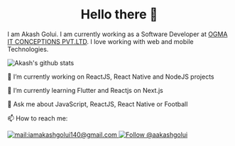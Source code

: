 <h1 align="center">
  Hello there 👋
</h1>

I am Akash Golui. I am currently working as a Software Developer at <a href="">OGMA IT CONCEPTIONS PVT.LTD</a>. I love working with web and mobile Technologies.

![Akash's github stats](https://github-readme-stats.vercel.app/api?username=aakashgolui&hide=["contribs","issues"]&show_icons=true)

🔭 I’m currently working on ReactJS, React Native and NodeJS projects

🌱 I’m currently learning Flutter and Reactjs on Next.js

💬 Ask me about JavaScript, ReactJS, React Native or Football 

📫 How to reach me:
<p align="left">
  <a href="mailto:iamakashgolui140@gmail.com">
    <img src="https://img.shields.io/badge/--email?label=E-mail&logo=microsoft-outlook&style=social" alt="mail:iamakashgolui140@gmail.com" />
  </a>
  <a href="https://www.github.com/aakashgolui/">
    <img src="https://img.shields.io/github/followers/aakashgolui?label=follow&style=social" alt="Follow @aakashgolui" />
  </a>
</p>
